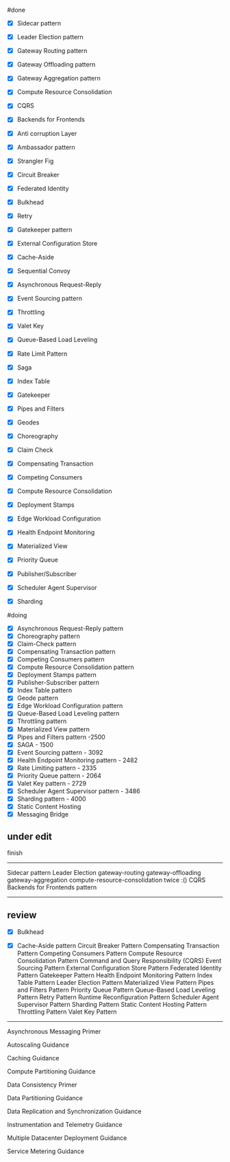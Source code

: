 

#done
- [x] Sidecar pattern
- [x] Leader Election pattern
- [x] Gateway Routing pattern
- [x] Gateway Offloading pattern
- [x] Gateway Aggregation pattern
- [x] Compute Resource Consolidation
- [x] CQRS
- [x] Backends for Frontends
- [x] Anti corruption Layer
- [x] Ambassador pattern
- [x] Strangler Fig
- [x] Circuit Breaker
- [x] Federated Identity
- [x] Bulkhead
- [x] Retry
- [x] Gatekeeper pattern
- [x] External Configuration Store
- [x] Cache-Aside
- [x] Sequential Convoy
- [x] Asynchronous Request-Reply
- [x] Event Sourcing pattern
- [x] Throttling
- [x] Valet Key
- [x] Queue-Based Load Leveling
- [x] Rate Limit Pattern
- [x] Saga
- [x] Index Table
- [x] Gatekeeper
- [x] Pipes and Filters
- [x] Geodes
- [x] Choreography
- [x] Claim Check
- [x] Compensating Transaction
- [x] Competing Consumers
- [x] Compute Resource Consolidation
- [x] Deployment Stamps
- [x] Edge Workload Configuration
- [x] Health Endpoint Monitoring
- [x] Materialized View
- [x] Priority Queue
- [x] Publisher/Subscriber
- [x] Scheduler Agent Supervisor
- [x] Sharding



#doing

- [x] Asynchronous Request-Reply pattern
- [x]  Choreography pattern
- [x] Claim-Check pattern
- [x] Compensating Transaction pattern
- [x] Competing Consumers pattern
- [x]  Compute Resource Consolidation pattern
- [x] Deployment Stamps pattern
- [x] Publisher-Subscriber pattern
- [x] Index Table pattern
- [x] Geode pattern
- [x] Edge Workload Configuration pattern
- [x] Queue-Based Load Leveling pattern
- [x] Throttling pattern
- [x] Materialized View pattern
- [x] Pipes and Filters pattern -2500
- [x] SAGA - 1500
- [x] Event Sourcing pattern - 3092
- [x] Health Endpoint Monitoring pattern - 2482
- [x] Rate Limiting pattern - 2335
- [x] Priority Queue pattern - 2064
- [x] Valet Key pattern - 2729
- [x] Scheduler Agent Supervisor pattern - 3486
- [x] Sharding pattern - 4000 
- [x]  Static Content Hosting
- [x] Messaging Bridge

## under edit

finish

----------
Sidecar pattern
 Leader Election
gateway-routing
gateway-offloading
gateway-aggregation
compute-resource-consolidation   twice :()
CQRS
Backends for Frontends pattern

--------------------------
 ## review
- [x] Bulkhead
- [x] Cache-Aside pattern
Circuit Breaker Pattern
Compensating Transaction Pattern
Competing Consumers Pattern
Compute Resource Consolidation Pattern
Command and Query Responsibility  (CQRS)
Event Sourcing Pattern
External Configuration Store Pattern
Federated Identity Pattern
Gatekeeper Pattern
Health Endpoint Monitoring Pattern
Index Table Pattern
Leader Election Pattern
Materialized View Pattern
Pipes and Filters Pattern
Priority Queue Pattern
Queue-Based Load Leveling Pattern
Retry Pattern
Runtime Reconfiguration Pattern
Scheduler Agent Supervisor Pattern
Sharding Pattern
Static Content Hosting Pattern
Throttling Pattern
Valet Key Pattern


------------------------



Asynchronous Messaging Primer

Autoscaling Guidance

Caching Guidance

Compute Partitioning Guidance

Data Consistency Primer

Data Partitioning Guidance

Data Replication and Synchronization Guidance

Instrumentation and Telemetry Guidance

Multiple Datacenter Deployment Guidance

Service Metering Guidance

